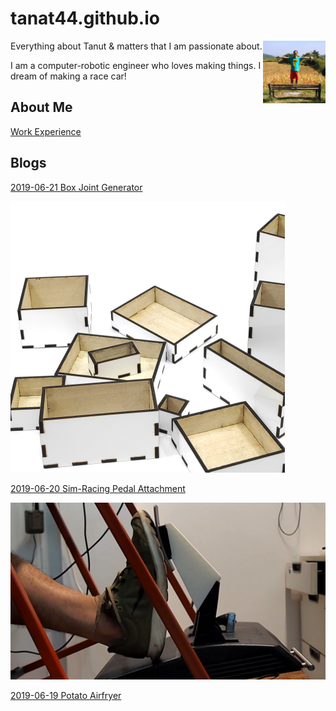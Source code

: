 # tanat44.github.io

<img src="/image/tanut.jpg" alt="tanut" width="100" style="float: right"/>
Everything about Tanut & matters that I am passionate about.

I am a computer-robotic engineer who loves making things. I dream of making a race car!

## About Me

[Work Experience](/page/work)

## Blogs

[2019-06-21 Box Joint Generator](/post/2019-06-21-box-joint-generator)

![](/image/boxbox.png)

[2019-06-20 Sim-Racing Pedal Attachment](/post/2019-06-20-simracing-pedal-attachment)

![](image/thrustmaster-pedal-after.jpg)

[2019-06-19 Potato Airfryer](/post/2019-06-19-potato-airfryer)